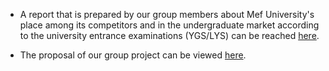 
+ A report that is prepared by our group members about Mef University's place among its competitors and in the undergraduate market according to the university entrance examinations (YGS/LYS) can be reached [here](hw3.html).

+ The proposal of our group project can be viewed [here](project_proposal.html).
